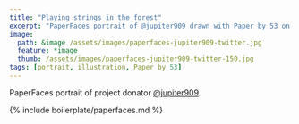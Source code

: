 ```yaml
---
title: "Playing strings in the forest"
excerpt: "PaperFaces portrait of @jupiter909 drawn with Paper by 53 on an iPad."
image: 
  path: &image /assets/images/paperfaces-jupiter909-twitter.jpg 
  feature: *image
  thumb: /assets/images/paperfaces-jupiter909-twitter-150.jpg
tags: [portrait, illustration, Paper by 53]
---
```


PaperFaces portrait of project donator [@jupiter909](http://twitter.com/jupiter909).

{% include boilerplate/paperfaces.md %}
